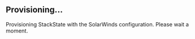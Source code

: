 ## Provisioning...

Provisioning StackState with the SolarWinds configuration. Please wait a moment.
